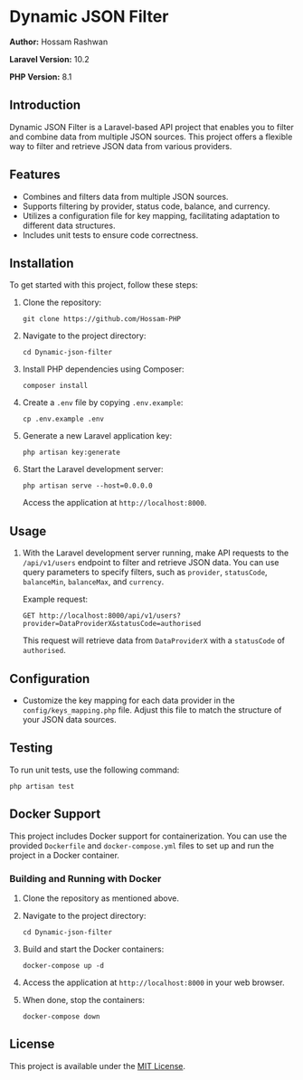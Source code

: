 # Dynamic JSON Filter

**Author:** Hossam Rashwan

**Laravel Version:** 10.2

**PHP Version:** 8.1

## Introduction

Dynamic JSON Filter is a Laravel-based API project that enables you to filter and combine data from multiple JSON sources. This project offers a flexible way to filter and retrieve JSON data from various providers.

## Features

-   Combines and filters data from multiple JSON sources.
-   Supports filtering by provider, status code, balance, and currency.
-   Utilizes a configuration file for key mapping, facilitating adaptation to different data structures.
-   Includes unit tests to ensure code correctness.

## Installation

To get started with this project, follow these steps:

1. Clone the repository:

    ```shell
    git clone https://github.com/Hossam-PHP
    ```

2. Navigate to the project directory:

    ```shell
    cd Dynamic-json-filter
    ```

3. Install PHP dependencies using Composer:

    ```shell
    composer install
    ```

4. Create a `.env` file by copying `.env.example`:

    ```shell
    cp .env.example .env
    ```

5. Generate a new Laravel application key:

    ```shell
    php artisan key:generate
    ```

6. Start the Laravel development server:

    ```shell
    php artisan serve --host=0.0.0.0
    ```

    Access the application at `http://localhost:8000`.

## Usage

1. With the Laravel development server running, make API requests to the `/api/v1/users` endpoint to filter and retrieve JSON data. You can use query parameters to specify filters, such as `provider`, `statusCode`, `balanceMin`, `balanceMax`, and `currency`.

    Example request:

    ```
    GET http://localhost:8000/api/v1/users?provider=DataProviderX&statusCode=authorised
    ```

    This request will retrieve data from `DataProviderX` with a `statusCode` of `authorised`.

## Configuration

-   Customize the key mapping for each data provider in the `config/keys_mapping.php` file. Adjust this file to match the structure of your JSON data sources.

## Testing

To run unit tests, use the following command:

```shell
php artisan test
```

## Docker Support

This project includes Docker support for containerization. You can use the provided `Dockerfile` and `docker-compose.yml` files to set up and run the project in a Docker container.

### Building and Running with Docker

1. Clone the repository as mentioned above.

2. Navigate to the project directory:

    ```shell
    cd Dynamic-json-filter
    ```

3. Build and start the Docker containers:

    ```shell
    docker-compose up -d
    ```

4. Access the application at `http://localhost:8000` in your web browser.

5. When done, stop the containers:

    ```shell
    docker-compose down
    ```

## License

This project is available under the [MIT License](LICENSE).
